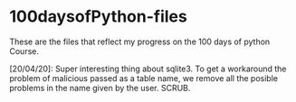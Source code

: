 # 100daysofPython-files
These are the files that reflect my progress on the 100 days of python Course.

[20/04/20]: Super interesting thing about sqlite3. To get a workaround the problem of malicious passed as a table name, we remove all the posible problems in the name given by the user. SCRUB.
